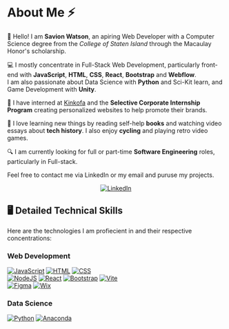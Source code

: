 # About Me :zap:
👋 Hello! I am **Savion Watson**, an apiring  Web Developer with a Computer Science degree from the _College of Staten Island_ through the Macaulay Honor's scholarship. 

💻 I mostly concentrate in Full-Stack Web Development, particularly front-end with **JavaScript**, **HTML**, **CSS**, **React**, **Bootstrap** and **Webflow**.
<br> I am also passionate about Data Science with **Python** and Sci-Kit learn, and Game Development with **Unity**.

💼 I have interned at [Kinkofa](https://kinkofa.com/) and the **Selective Corporate Internship Program** creating personalized websites to help promote their brands.  

📖 I love learning new things by reading self-help **books** and watching video essays about **tech history**. I also enjoy **cycling** and playing retro video games.

:mag: I am currently looking for full or part-time **Software Engineering** roles, particularly in Full-stack. 
<br> 

Feel free to contact me via LinkedIn or my email and puruse my projects.
<div align="center">
    <!-- Replace href with your links -->
    <a href="https://www.linkedin.com/in/https://www.linkedin.com/in/savion-watson//">
        <img src="https://img.shields.io/badge/LinkedIn-0077B5?style=for-the-badge&logo=linkedin&logoColor=white" alt="LinkedIn"/>
    </a>
</div>

## 🖥️ Detailed Technical Skills  
Here are the technologies I am profiecient in and their respective concentrations: 
### Web Development  

[![JavaScript](https://img.shields.io/badge/JavaScript-F7DF1E?logo=javascript&logoColor=000)](#) [![HTML](https://img.shields.io/badge/HTML-%23E34F26.svg?logo=html5&logoColor=white)](#) [![CSS](https://img.shields.io/badge/CSS-1572B6?logo=css3&logoColor=fff)](#) 
<br> [![NodeJS](https://img.shields.io/badge/Node.js-6DA55F?logo=node.js&logoColor=white)](#) [![React](https://img.shields.io/badge/React-%2320232a.svg?logo=react&logoColor=%2361DAFB)](#) [![Bootstrap](https://img.shields.io/badge/Bootstrap-7952B3?logo=bootstrap&logoColor=fff)](#) [![Vite](https://img.shields.io/badge/Vite-646CFF?logo=vite&logoColor=fff)](#) 
<br> [![Figma](https://img.shields.io/badge/Figma-F24E1E?logo=figma&logoColor=white)](#) [![Wix](https://img.shields.io/badge/Wix-%23000000.svg?logo=wix&logoColor=white)](#)

### Data Science 
[![Python](https://img.shields.io/badge/Python-3776AB?logo=python&logoColor=fff)](#) [![Anaconda](https://img.shields.io/badge/Anaconda-44A833?logo=anaconda&logoColor=fff)](#)
